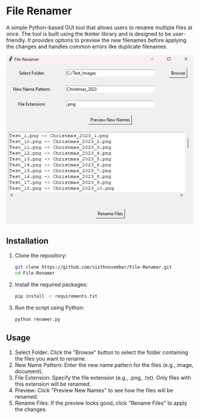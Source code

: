 # File Renamer

A simple Python-based GUI tool that allows users to rename multiple files at once. The tool is built using the tkinter library and is designed to be user-friendly. It provides options to preview the new filenames before applying the changes and handles common errors like duplicate filenames.

![Screenshot of the page](screenshot.png)

## Installation
1. Clone the repository:
    ```sh
    git clone https://github.com/sixthnovember/File-Renamer.git
    cd File-Renamer
    ```
2. Install the required packages:
    ```sh
    pip install -r requirements.txt
    ```
3. Run the script using Python:
    ```bash
    python renamer.py
    ```

## Usage
1. Select Folder: Click the "Browse" button to select the folder containing the files you want to rename.
2. New Name Pattern: Enter the new name pattern for the files (e.g., image, document).
3. File Extension: Specify the file extension (e.g., .png, .txt). Only files with this extension will be renamed.
4. Preview: Click "Preview New Names" to see how the files will be renamed.
5. Rename Files: If the preview looks good, click "Rename Files" to apply the changes.